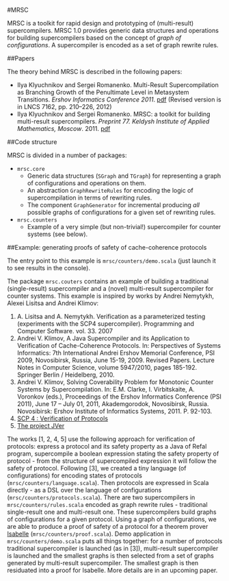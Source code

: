 #MRSC

MRSC is a toolkit for rapid design and prototyping of (multi-result) supercompilers. 
MRSC 1.0 provides generic data structures and operations for building supercompilers 
based on the concept of *graph of configurations*. A supercompiler is encoded as a set 
of graph rewrite rules.

##Papers

The theory behind MRSC is described in the following papers:

* Ilya Klyuchnikov and Sergei Romanenko. 
Multi-Result Supercompilation as Branching Growth of the Penultimate Level in Metasystem Transitions.
_Ershov Informatics Conference 2011_. 
<a href="http://pat.keldysh.ru/~ilya/papers/2011-branching-growth.pdf">pdf</a> (Revised version is in
LNCS 7162, pp. 210–226, 2012)
* Ilya Klyuchnikov and Sergei Romanenko. 
MRSC: a toolkit for building multi-result supercompilers. 
_Preprint 77. Keldysh Institute of Applied Mathematics, Moscow_. 2011. 
<a href="http://www.keldysh.ru/papers/2011/source/prep2011_77_eng.pdf">pdf</a>

##Code structure

MRSC is divided in a number of packages:

* `mrsc.core`
  * Generic data structures (`SGraph` and `TGraph`) for representing a graph of configurations and operations
    on them.
  * An abstraction `GraphRewriteRules` for encoding the logic of supercompilation in terms of rewriting rules.
  * The component `GraphGenerator` for incremental producing _all_ possible graphs of configurations
    for a given set of rewriting rules.
* `mrsc.counters`
  * Example of a very simple (but non-trivial!) supercompiler for counter systems (see below). 

##Example: generating proofs of safety of cache-coherence protocols

The entry point to this example is `mrsc/counters/demo.scala` (just launch it to see results in the console).

The package `mrsc.couters` contains an example of building a traditional (single-result) supercompiler and a (novel)
multi-result supercompiler for counter systems. This example is inspired by works by Andrei Nemytykh, Alexei Lisitsa 
and Andrei Klimov:

1. A. Lisitsa and A. Nemytykh. Verification as a parameterized testing (experiments with the SCP4 supercompiler).
   Programming and Computer Software. vol. 33. 2007
2. Andrei V. Klimov, A Java Supercompiler and its Application to Verification of Cache-Coherence Protocols. 
   In: Perspectives of Systems Informatics: 7th International Andrei Ershov Memorial Conference, PSI 2009, 
   Novosibirsk, Russia, June 15-19, 2009. Revised Papers. Lecture Notes in Computer Science, volume 5947/2010, 
   pages 185-192. Springer Berlin / Heidelberg, 2010.
3. Andrei V. Klimov, Solving Coverability Problem for Monotonic Counter Systems by Supercompilation. 
   In: E.M. Clarke, I. Virbitskaite, A. Voronkov (eds.), Proceedings of the Ershov Informatics Conference (PSI 2011), 
   June 17 – July 01, 2011, Akademgorodok, Novosibirsk, Russia. Novosibirsk: Ershov Institute of Informatics Systems, 2011. P. 92-103.
4. <a href="http://refal.botik.ru/protocols/">SCP 4 : Verification of Protocols</a>
5. <a href="http://pat.keldysh.ru/jver/">The project JVer</a>

The works [1, 2, 4, 5] use the following approach for verification of protocols: express a protocol and its safety 
property as a Java of Refal program, supercompile a boolean expression stating the safety property of protocol - 
from the structure of supercompiled expression it will follow the safety of protocol. Following [3], we 
created a tiny language (of configurations) for encoding states of protocols (`mrsc/counters/language.scala`).
Then protocols are expressed in Scala directly - as a DSL over the language of configurations 
(`mrsc/counters/protocols.scala`). There are two supercompilers in `mrsc/counters/rules.scala` encoded as graph 
rewrite rules - traditional single-result one and multi-result one. These supercompilers build graphs of 
configurations for a given protocol. Using a graph of configurations, we are able to produce a proof 
of safety of a protocol for a theorem prover <a href="http://isabelle.in.tum.de/">Isabelle</a> 
(`mrsc/counters/proof.scala`). Demo application in `mrsc/counters/demo.scala` puts all things together: 
for a number of protocols traditional supercompiler is launched (as in [3]), multi-result supercompiler is launched and 
the smallest graphs is then selected from a set of graphs generated by multi-result supercompiler. 
The smallest graph is then residuated into a proof for Isabelle. More details are in an upcoming paper.